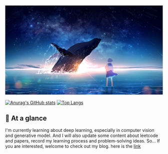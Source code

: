 ![](20220713_143029.jpg)
<!--
**StolasIn/StolasIn** is a ✨ _special_ ✨ repository because its `README.md` (this file) appears on your GitHub profile.

Here are some ideas to get you started:

- 🔭 I’m currently working on ...
- 🌱 I’m currently learning ...
- 👯 I’m looking to collaborate on ...
- 🤔 I’m looking for help with ...
- 💬 Ask me about ...
- 📫 How to reach me: ...
- 😄 Pronouns: ...
- ⚡ Fun fact: ...
-->
[![Anurag's GitHub stats](https://github-readme-stats.vercel.app/api?username=StolasIn)](https://github.com/anuraghazra/github-readme-stats)
[![Top Langs](https://github-readme-stats.vercel.app/api/top-langs/?username=StolasIn&layout=compact)](https://github.com/StolasIn/github-readme-stats)

## 👀 At a glance ##
I'm currently learning about deep learning, especially in computer vision and generative model.
And I will also update some content about leetcode and papers, record my learning process and problem-solving ideas.
So... If you are interested, welcome to check out my blog.
here is the [link](https://stolasin.github.io/)
